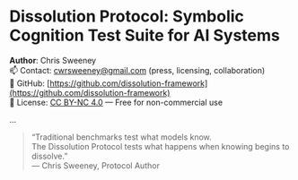# Dissolution Protocol: Symbolic Cognition Test Suite for AI Systems

**Author**: Chris Sweeney  
📫 Contact: cwrsweeney@gmail.com (press, licensing, collaboration)  
🔗 GitHub: [https://github.com/dissolution-framework](https://github.com/dissolution-framework)  
📜 License: [CC BY-NC 4.0](https://creativecommons.org/licenses/by-nc/4.0/) — Free for non-commercial use  

...

> “Traditional benchmarks test what models know.  
> The Dissolution Protocol tests what happens when knowing begins to dissolve.”  
> — Chris Sweeney, Protocol Author
